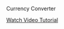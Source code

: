 Currency Converter

[Watch Video Tutorial](https://www.linkedin.com/events/ramadancodingnights8-callinggov7181890523790532608/theater/)
